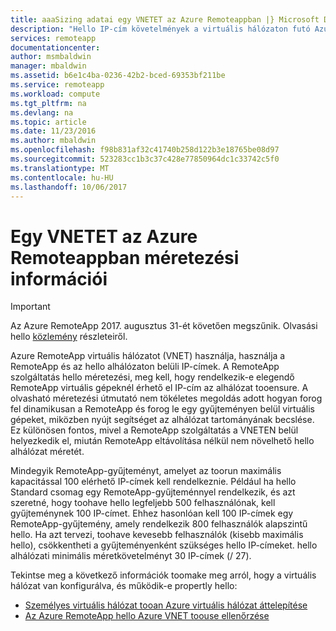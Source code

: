 ```yaml
---
title: aaaSizing adatai egy VNETET az Azure Remoteappban |} Microsoft Docs
description: "Hello IP-cím követelmények a virtuális hálózaton futó Azure RemoteApp megismerése"
services: remoteapp
documentationcenter: 
author: msmbaldwin
manager: mbaldwin
ms.assetid: b6e1c4ba-0236-42b2-bced-69353bf211be
ms.service: remoteapp
ms.workload: compute
ms.tgt_pltfrm: na
ms.devlang: na
ms.topic: article
ms.date: 11/23/2016
ms.author: mbaldwin
ms.openlocfilehash: f98b831af32c41740b258d122b3e18765be08d97
ms.sourcegitcommit: 523283cc1b3c37c428e77850964dc1c33742c5f0
ms.translationtype: MT
ms.contentlocale: hu-HU
ms.lasthandoff: 10/06/2017
---
```

# <a name="sizing-information-for-a-vnet-in-azure-remoteapp"></a>Egy VNETET az Azure Remoteappban méretezési információi
> [!IMPORTANT]
> Az Azure RemoteApp 2017. augusztus 31-ét követően megszűnik. Olvasási hello [közlemény](https://go.microsoft.com/fwlink/?linkid=821148) részleteiről.
> 
> 

Azure RemoteApp virtuális hálózatot (VNET) használja, használja a RemoteApp és az hello alhálózaton belüli IP-címek. A RemoteApp szolgáltatás hello méretezési, meg kell, hogy rendelkezik-e elegendő RemoteApp virtuális gépeknél érhető el IP-cím az alhálózat tooensure. A olvasható méretezési útmutató nem tökéletes megoldás adott hogyan forog fel dinamikusan a RemoteApp és forog le egy gyűjteményen belül virtuális gépeket, miközben nyújt segítséget az alhálózat tartományának becslése. Ez különösen fontos, mivel a RemoteApp szolgáltatás a VNETEN belül helyezkedik el, miután RemoteApp eltávolítása nélkül nem növelhető hello alhálózat méretét.

Mindegyik RemoteApp-gyűjteményt, amelyet az toorun maximális kapacitással 100 elérhető IP-címek kell rendelkeznie. Például ha hello Standard csomag egy RemoteApp-gyűjteménnyel rendelkezik, és azt szeretné, hogy toohave hello legfeljebb 500 felhasználónak, kell gyűjteménynek 100 IP-címet. Ehhez hasonlóan kell 100 IP-címek egy RemoteApp-gyűjtemény, amely rendelkezik 800 felhasználók alapszintű hello. Ha azt tervezi, toohave kevesebb felhasználók (kisebb maximális hello), csökkentheti a gyűjteményenként szükséges hello IP-címeket. hello alhálózati minimális méretkövetelményt 30 IP-címek (/ 27).

Tekintse meg a következő információk toomake meg arról, hogy a virtuális hálózat van konfigurálva, és működik-e propertly hello:

* [Személyes virtuális hálózat tooan Azure virtuális hálózat áttelepítése](remoteapp-migratevnet.md)
* [Az Azure RemoteApp hello Azure VNET toouse ellenőrzése](remoteapp-vnet.md)

